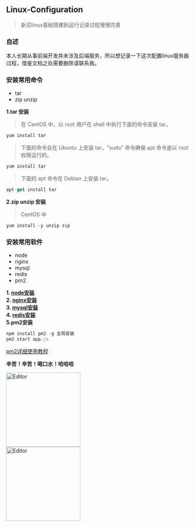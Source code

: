 ## Linux-Configuration
>新买linux基础搭建到运行记录过程慢慢完善
### 自述
本人长期从事前端开发并未涉及后端服务，所以想记录一下这次配置linux服务器过程，借鉴文档之处需要删除请联系我。
### 安装常用命令
* tar
* zip unzip

**1.tar 安装**  
>在 CentOS 中，以 root 用户在 shell 中执行下面的命令安装 tar。

```js
yum install tar
```
>下面的命令会在 Ubuntu 上安装 tar。“sudo” 命令确保 apt 命令是以 root 权限运行的。

```js
yum install tar
```
>下面的 apt 命令在 Debian 上安装 tar。

```js
apt-get install tar
```
**2.zip unzip 安装**  
> CentOS 中

```js
yum install -y unzip zip
```

### 安装常用软件
* node  
* nginx  
* mysql  
* redis  
* pm2  

**1. [node安装](https://github.com/wangQiaoBrother/Linux-Configuration/issues/1)**  
**2. [nginx安装](https://github.com/wangQiaoBrother/Linux-Configuration/issues/2)**  
**3. [mysql安装](https://github.com/wangQiaoBrother/Linux-Configuration/issues/3)**   
**4. [redis安装](https://github.com/wangQiaoBrother/Linux-Configuration/issues/4)**  
**5.pm2安装**
```js
npm install pm2 -g 全局安装
pm2 start app.js 
```
[pm2详细使用教程](https://www.jianshu.com/p/5f808762a71a)  

**辛苦！辛苦！喝口水！哈哈哈**
<div align="left">
  <img src="https://user-images.githubusercontent.com/21699695/140758752-182a4db2-ec40-4154-a090-4aba56583862.jpg" alt="Editor" width="200">
</div>
<div align="left">
  <img src="https://user-images.githubusercontent.com/21699695/121778277-d6a57f00-cbc8-11eb-9b28-13462b3fde2f.png" alt="Editor" width="200">
</div>
